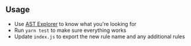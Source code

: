 ## Usage

* Use [AST Explorer](http://astexplorer.net/) to know what you're looking for
* Run `yarn test` to make sure everything works
* Update `index.js` to export the new rule name and any additional rules
